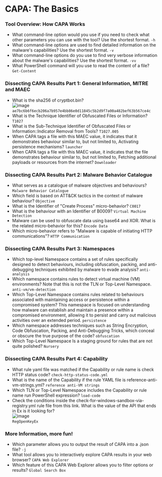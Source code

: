 # CAPA: The Basics

### Tool Overview: How CAPA Works
- What command-line option would you use if you need to check what other parameters you can use with the tool? Use the shortest format. `-h`
- What command-line options are used to find detailed information on the malware's capabilities? Use the shortest format. `-v`
- What command-line options do you use to find very verbose information about the malware's capabilities? Use the shortest format. `-vv`
- What PowerShell command will you use to read the content of a file? `Get-Content`

### Dissecting CAPA Results Part 1: General Information, MITRE and MAEC
- What is the sha256 of cryptbot.bin?<br />
![image](https://github.com/user-attachments/assets/bfa0d1f1-3f4b-4e56-8cd5-2e0b71df52ae)<br />
`ae7bc6b6f6ecb206a7b957e4bb86e0d11845c5b2d9f7a00a482bef63b567ce4c`
- What is the Technique Identifier of Obfuscated Files or Information? `T1027`
- What is the Sub-Technique Identifier of Obfuscated Files or Information::Indicator Removal from Tools? `T1027.005`
- When CAPA tags a file with this MAEC value, it indicates that it demonstrates behaviour similar to, but not limited to, Activating persistence mechanisms? `launcher`
- When CAPA tags a file with this MAEC value, it indicates that the file demonstrates behaviour similar to, but not limited to, Fetching additional payloads or resources from the internet? `Downloader`

### Dissecting CAPA Results Part 2: Malware Behavior Catalogue
- What serves as a catalogue of malware objectives and behaviours? `Malware Behavior Catalogue`
-  Which field is based on ATT&CK tactics in the context of malware behaviour? `Objective`
- What is the Identifier of "Create Process" micro-behavior? `C0017`
- What is the behaviour with an Identifier of B0009? `Virtual Machine Detection`
- Malware can be used to obfuscate data using base64 and XOR. What is the related micro-behavior for this? `Encode Data`
- Which micro-behavior refers to "Malware is capable of initiating HTTP communications"? `HTTP Communication`

### Dissecting CAPA Results Part 3: Namespaces
- Which top-level Namespace contains a set of rules specifically designed to detect behaviours, including obfuscation, packing, and anti-debugging techniques exhibited by malware to evade analysis? `anti-analysis`
- Which namespace contains rules to detect virtual machine (VM) environments? Note that this is not the TLN or Top-Level Namespace. `anti-vm/vm-detection`
- Which Top-Level Namespace contains rules related to behaviours associated with maintaining access or persistence within a compromised system? This namespace is focused on understanding how malware can establish and maintain a presence within a compromised environment, allowing it to persist and carry out malicious activities over an extended period. `persistence`
- Which namespace addresses techniques such as String Encryption, Code Obfuscation, Packing, and Anti-Debugging Tricks, which conceal or obscure the true purpose of the code? `obfuscation`
- Which Top-Level Namespace Is a staging ground for rules that are not quite polished? `Nursery`

### Dissecting CAPA Results Part 4: Capability
- What rule yaml file was matched if the Capability or rule name is check HTTP status code? `check-http-status-code.yml`
- What is the name of the Capability if the rule YAML file is reference-anti-vm-strings.yml? `reference anti-VM strings`
- Which TLN or Top-Level Namespace includes the Capability or rule name run PowerShell expression? `load-code`
- Check the conditions inside the check-for-windows-sandbox-via-registry.yml rule file from this link. What is the value of the API that ends in Ex is it looking for?<br />
![image](https://github.com/user-attachments/assets/229f2f85-3a0a-4e84-9780-8e1d9fe75605)<br />
`RegOpenKeyEx`

### More Information, more fun!
- Which parameter allows you to output the result of CAPA into a .json file? `-j`
- What tool allows you to interactively explore CAPA results in your web browser? `CAPA Web Explorer`
- Which feature of this CAPA Web Explorer allows you to filter options or results? `Global Search Box`
